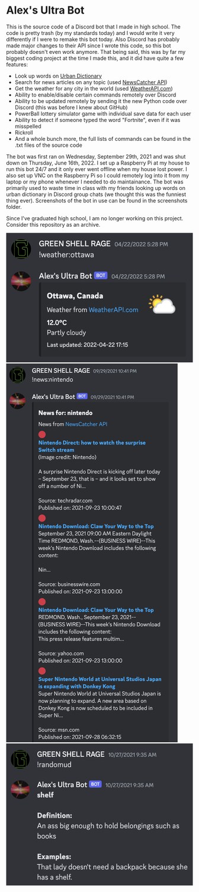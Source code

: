 # Alex's Ultra Bot

This is the source code of a Discord bot that I made in high school. The code is pretty trash (by my standards today) and I would write it very differently if I were to remake this bot today. Also Discord has probably made major changes to their API since I wrote this code, so this bot probably doesn't even work anymore. That being said, this was by far my biggest coding project at the time I made this, and it did have quite a few features:

- Look up words on [Urban Dictionary](https://www.urbandictionary.com/)
- Search for news articles on any topic (used [NewsCatcher API](https://www.newscatcherapi.com/))
- Get the weather for any city in the world (used [WeatherAPI.com](https://www.weatherapi.com/))
- Ability to enable/disable certain commands remotely over Discord
- Ability to be updated remotely by sending it the new Python code over Discord (this was before I knew about GitHub)
- PowerBall lottery simulator game with individual save data for each user
- Ability to detect if someone typed the word "Fortnite", even if it was misspelled
- Rickroll
- And a whole bunch more, the full lists of commands can be found in the .txt files of the source code

The bot was first ran on Wednesday, September 29th, 2021 and was shut down on Thursday, June 16th, 2022. I set up a Raspberry Pi at my house to run this bot 24/7 and it only ever went offline when my house lost power. I also set up VNC on the Raspberry Pi so I could remotely log into it from my laptop or my phone whenever I needed to do maintainance. The bot was primarily used to waste time in class with my friends looking up words on urban dictionary in Discord group chats (we thought this was the funniest thing ever). Screenshots of the bot in use can be found in the screenshots folder.

Since I've graduated high school, I am no longer working on this project. Consider this repository as an archive.

![weather](https://raw.githubusercontent.com/GREENSHELLRAGE/alexs-ultra-bot/main/screenshots/weather.png)
![news](https://raw.githubusercontent.com/GREENSHELLRAGE/alexs-ultra-bot/main/screenshots/news.png)
![urban dictionary](https://raw.githubusercontent.com/GREENSHELLRAGE/alexs-ultra-bot/main/screenshots/urbandictionary.png)
